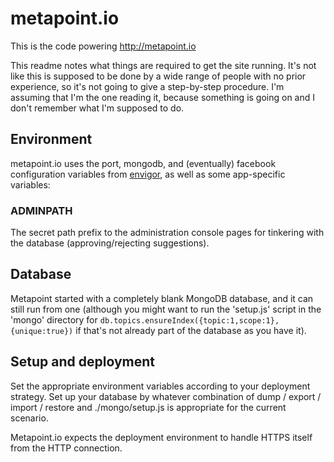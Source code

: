 metapoint.io
============

This is the code powering http://metapoint.io

This readme notes what things are required to get the site running. It's not like this is supposed to be done by a wide range of people with no prior experience, so it's not going to give a step-by-step procedure. I'm assuming that I'm the one reading it, because something is going on and I don't remember what I'm supposed to do.

## Environment

metapoint.io uses the port, mongodb, and (eventually) facebook configuration variables from [envigor](https://github.com/stuartpb/envigor), as well as some app-specific variables:

### ADMINPATH

The secret path prefix to the administration console pages for tinkering with the database (approving/rejecting suggestions).

## Database

Metapoint started with a completely blank MongoDB database, and it can still run from one (although you might want to run the 'setup.js' script in the 'mongo' directory for `db.topics.ensureIndex({topic:1,scope:1},{unique:true})` if that's not already part of the database as you have it).

## Setup and deployment

Set the appropriate environment variables according to your deployment strategy. Set up your database by whatever combination of dump / export / import / restore and ./mongo/setup.js is appropriate for the current scenario.

Metapoint.io expects the deployment environment to handle HTTPS itself from the HTTP connection.
